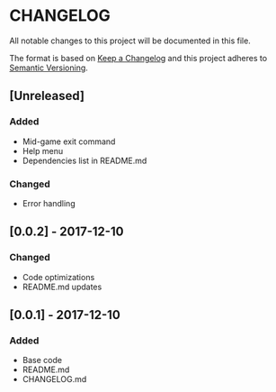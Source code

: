 # CHANGELOG
All notable changes to this project will be documented in this file.

The format is based on [Keep a Changelog](http://keepachangelog.com/en/1.0.0/)
and this project adheres to [Semantic Versioning](http://semver.org/spec/v2.0.0.html).

## [Unreleased]
### Added
- Mid-game exit command
- Help menu
- Dependencies list in README.md

### Changed
- Error handling

## [0.0.2] - 2017-12-10
### Changed
- Code optimizations
- README.md updates

## [0.0.1] - 2017-12-10
### Added
- Base code
- README.md
- CHANGELOG.md
